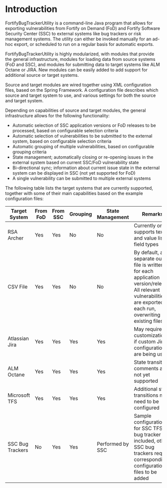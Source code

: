 # Introduction
FortifyBugTrackerUtility is a command-line Java program that allows for exporting vulnerabilities from Fortify on Demand (FoD) and Fortify Software Security Center (SSC) to external systems like bug trackers or risk management systems. The utility can either be invoked manually for an ad-hoc export, or scheduled to run on a regular basis for automatic exports.

FortifyBugTrackerUtility is highly modularized, with modules that provide the general infrastructure, modules for loading data from source systems (FoD and SSC), and modules for submitting data to target systems like ALM Octane or JIRA. New modules can be easily added to add support for additional source or target systems.

Source and target modules are wired together using XML configuration files, based on the Spring Framework. A configuration file describes which source and target system to use, and various settings for both the source and target system.

Depending on capabilities of source and target modules, the general infrastructure allows for the following functionality:

- Automatic selection of SSC application versions or FoD releases to be processed, based on configurable selection criteria
- Automatic selection of vulnerabilities to be submitted to the external system, based on configurable selection criteria
- Automatic grouping of multiple vulnerabilities, based on configurable grouping criteria
- State management; automatically closing or re-opening issues in the external system based on current SSC/FoD vulnerability state
- Bi-directional sync; information about current issue state in the external system can be displayed in SSC (not yet supported for FoD)
- A single vulnerability can be submitted to multiple external systems

The following table lists the target systems that are currently supported, together with some of their main capabilities based on the example configuration files:

| Target System | From FoD | From SSC | Grouping | State Management | Remarks |
| ------------- | -------- | -------- |--------- | ---------------- | ------- |
| RSA Archer    | Yes      | Yes      | No       | No               | Currently only supports text and value list field types |
| CSV File      | Yes      | Yes      | No       | No               | By default, a separate output file is written for each application version/release. All relevant vulnerabilities are exported on each run, overwriting any existing files |
| Atlassian Jira | Yes     | Yes      | Yes      | Yes              | May require customizations if custom Jira configurations are being used |
| ALM Octane     | Yes     | Yes      | Yes      | Yes              | State transition comments are not yet supported |
| Microsoft TFS  | Yes     | Yes      | Yes      | Yes              | Additional state transitions may need to be configured |
| SSC Bug Trackers | No    | Yes      | Yes      | Performed by SSC | Sample configuration for SSC TFS bug tracker included, other SSC bug trackers require corresponding configuration files to be added |

